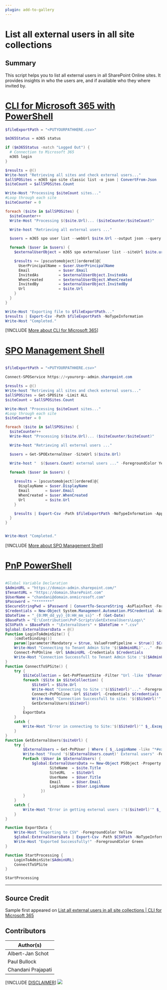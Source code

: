 ```yaml
---
plugin: add-to-gallery
---
```


# List all external users in all site collections

## Summary

This script helps you to list all external users in all SharePoint Online sites. It provides insights in who the users are, and if available who they where invited by.
 
# [CLI for Microsoft 365 with PowerShell](#tab/cli-m365-ps)
```powershell
$fileExportPath = "<PUTYOURPATHHERE.csv>"

$m365Status = m365 status

if ($m365Status -match "Logged Out") {
  # Connection to Microsoft 365
  m365 login
}

$results = @()
Write-host "Retrieving all sites and check external users..."
$allSPOSites = m365 spo site classic list -o json | ConvertFrom-Json
$siteCount = $allSPOSites.Count

Write-Host "Processing $siteCount sites..."
#Loop through each site
$siteCounter = 0

foreach ($site in $allSPOSites) {
  $siteCounter++
  Write-Host "Processing $($site.Url)... ($siteCounter/$siteCount)"

  Write-host "Retrieving all external users ..."

  $users = m365 spo user list --webUrl $site.Url --output json --query "[?contains(LoginName,'#ext#')]" | ConvertFrom-Json

  foreach ($user in $users) {
    $externalUserObject = m365 spo externaluser list --siteUrl $site.url -o json --query "[?AcceptedAs == '$($user.Email)']" | ConvertFrom-Json

    $results += [pscustomobject][ordered]@{
      UserPrincipalName = $user.UserPrincipalName
      Email             = $user.Email
      InvitedAs         = $externalUserObject.InvitedAs
      WhenCreated       = $externalUserObject.WhenCreated
      InvitedBy         = $externalUserObject.InvitedBy
      Url               = $site.Url
    }
  }
}

Write-Host "Exporting file to $fileExportPath..."
$results | Export-Csv -Path $fileExportPath -NoTypeInformation
Write-Host "Completed."
```
[!INCLUDE [More about CLI for Microsoft 365](../../docfx/includes/MORE-CLIM365.md)]

# [SPO Management Shell](#tab/spoms-ps)

```powershell

$fileExportPath = "<PUTYOURPATHHERE.csv>"

Connect-SPOService https://<yourorg>-admin.sharepoint.com

$results = @()
Write-host "Retrieving all sites and check external users..."
$allSPOSites = Get-SPOSite -Limit ALL
$siteCount = $allSPOSites.Count

Write-Host "Processing $siteCount sites..."
#Loop through each site
$siteCounter = 0

foreach ($site in $allSPOSites) {
  $siteCounter++
  Write-Host "Processing $($site.Url)... ($siteCounter/$siteCount)"

  Write-host "Retrieving all external users ..."

  $users = Get-SPOExternalUser -SiteUrl $($site.Url)

  Write-host "  $($users.Count) external users ..." -ForegroundColor Yellow

  foreach ($user in $users) {
    
    $results = [pscustomobject][ordered]@{
      DisplayName = $user.DisplayName
      Email       = $user.Email
      WhenCreated = $user.WhenCreated
      Url         = $site.Url
    }

    $results | Export-Csv -Path $fileExportPath -NoTypeInformation -Append
  }
}


Write-Host "Completed."

```
[!INCLUDE [More about SPO Management Shell](../../docfx/includes/MORE-SPOMS.md)]

# [PnP PowerShell](#tab/pnpps)
```powershell

#Global Variable Declaration
$AdminURL = "https://domain-admin.sharepoint.com/"
$TenantURL = "https://domain.SharePoint.com"
$UserName = "chandani@domain.onmicrosoft.com"
$Password = "********"
$SecureStringPwd = $Password | ConvertTo-SecureString -AsPlainText -Force 
$Credentials = New-Object System.Management.Automation.PSCredential -ArgumentList $UserName, $SecureStringPwd
$DateTime = "_{0:MM_dd_yy}_{0:HH_mm_ss}" -f (Get-Date)
$BasePath = "E:\Contribution\PnP-Scripts\GetExtenalUsers\Logs\"
$CSVPath = $BasePath + "\ExternalUsers" + $DateTime + ".csv"
$global:ExternalUsersData = @() 
Function LoginToAdminSite() {
    [cmdletbinding()]
    param([parameter(Mandatory = $true, ValueFromPipeline = $true)] $Credentials)
    Write-Host "Connecting to Tenant Admin Site '$($AdminURL)'..." -ForegroundColor Yellow
    Connect-PnPOnline -Url $AdminURL -Credentials $Credentials
    Write-Host "Connection Successfull to Tenant Admin Site :'$($AdminURL)'" -ForegroundColor Green
}
Function ConnectToSPSite() {
    try {
        $SiteCollection = Get-PnPTenantSite -Filter "Url -like '$TenantURL'" | Where { $_.SharingCapability -ne "Disabled" }
        foreach ($Site in $SiteCollection) {
            $SiteUrl = $Site.Url    
            Write-Host "Connecting to Site :'$($SiteUrl)'..." -ForegroundColor Yellow  
            Connect-PnPOnline -Url $SiteUrl -Credentials $Credentials
            Write-Host "Connection Successfull to site: '$($SiteUrl)'" -ForegroundColor Green              
            GetExternalUsers($SiteUrl)                        
        }
        ExportData       
    }
    catch {
        Write-Host "Error in connecting to Site:'$($SiteUrl)'" $_.Exception.Message -ForegroundColor Red               
    } 
}
Function GetExternalUsers($siteUrl) {
    try {
        $ExternalUsers = Get-PnPUser | Where { $_.LoginName -like "*#ext#*" -or $_.LoginName -like "*urn:spo:guest*" }   
        Write-host "Found '$($ExternalUsers.count)' External users" -ForegroundColor Gray
        ForEach ($User in $ExternalUsers) {
            $global:ExternalUsersData += New-Object PSObject -Property ([ordered]@{
                    SiteName  = $site.Title
                    SiteURL   = $SiteUrl
                    UserName  = $User.Title
                    Email     = $User.Email
                    LoginName = $User.LoginName
                })
        }          
    }
    catch {
        Write-Host "Error in getting external users :'$($siteUrl)'" $_.Exception.Message -ForegroundColor Red                 
    }        
}

Function ExportData {
    Write-Host "Exporting to CSV" -ForegroundColor Yellow           
    $global:ExternalUsersData | Export-Csv -Path $CSVPath -NoTypeInformation -Append
    Write-Host "Exported Successfully!" -ForegroundColor Green 
}

Function StartProcessing {   
    LoginToAdminSite($AdminURL) 
    ConnectToSPSite
}

StartProcessing

```
***

## Source Credit

Sample first appeared on [List all external users in all site collections | CLI for Microsoft 365](https://pnp.github.io/cli-microsoft365/sample-scripts/spo/list-site-externalusers/)

## Contributors

| Author(s) |
|-----------|
| Albert-Jan Schot |
| Paul Bullock |
| Chandani Prajapati |


[!INCLUDE [DISCLAIMER](../../docfx/includes/DISCLAIMER.md)]
<img src="https://pnptelemetry.azurewebsites.net/script-samples/scripts/spo-list-site-externalusers" aria-hidden="true" />
